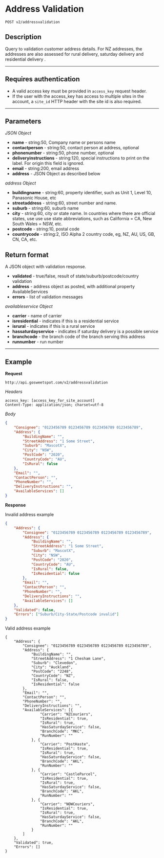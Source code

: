 # Address Validation

    POST v2/addressvalidation

## Description
Query to validation customer address details.
For NZ addresses, the addresses are also assessed for rural delivery, saturday delivery and residential delivery .

***

## Requires authentication
* A valid access key must be provided in `access_key` request header.
* If the user with the access_key has access to multiple sites in the account, a `site_id` HTTP header with the site id is also required.

***

## Parameters

*JSON Object*
- **name** - string:50, Company name or persons name
- **contactperson** - string:50, contact person at address, optional
- **phonenumber** - string:50, phone number, optional
- **deliveryinstructions** - string:120, special instructions to print on the label. For origin this field is ignored.
- **email** - string:200, email address
- **address** - JSON Object as described below

*address Object*
- **buildingname** - string:60, property identifier, such as Unit 1, Level 10, Panasonic House, etc
- **streetaddress** - string:60, street number and name. 
- **suburb** - string:60, suburb name
- **city** - string:60, city or state name. In countries where there are official states, use use use state abbreviations, such as California = CA, New South Wales = NSW, etc.
- **postcode** - string:10, postal code
- **countrycode** - string:2, ISO Alpha 2 country code, eg, NZ, AU, US, GB, CN, CA, etc.



## Return format
A JSON object with validation response.

- **validated** - true/false, result of state/suburb/postcode/country validation
- **address** - address object as posted, with additional property AvailableServices
- **errors** - list of validation messages

*availableservice Object*
- **carrier** - name of carrier
- **isresidential** - indicates if this is a residential service
- **isrural** - indicates if this is a rural service
- **hassaturdayservice** - indicates if saturday delivery is a possible service
- **branchcode** - the branch code of the branch serving this address
- **runnumber** - run number

***

## Example
**Request**

    http://api.gosweetspot.com/v2/addressvalidation

*Headers*

    access_key: [access_key_for_site_account]
    Content-Type: application/json; charset=utf-8

    

*Body*
``` json
{
	"Consignee": "0123456789 0123456789 0123456789 0123456789",
	"Address": {
		"BuildingName": "",
		"StreetAddress": "1 Some Street",
		"Suburb": "MascotX",
		"City": "NSW",
		"PostCode": "2020",
		"CountryCode": "AU",
		"IsRural": false
	},
	"Email": "",
	"ContactPerson": "",
	"PhoneNumber": "",
	"DeliveryInstructions": "",
	"AvailableServices": []
}
```


**Response** 

Invalid address example
``` json
{
	"Address": {
		"Consignee": "0123456789 0123456789 0123456789 0123456789",
		"Address": {
			"BuildingName": "",
			"StreetAddress": "1 Some Street",
			"Suburb": "MascotX",
			"City": "NSW",
			"PostCode": "2020",
			"CountryCode": "AU",
			"IsRural": false,
			"IsResidential": false
		},
		"Email": "",
		"ContactPerson": "",
		"PhoneNumber": "",
		"DeliveryInstructions": "",
		"AvailableServices": []
	},
	"Validated": false,
	"Errors": ["Suburb/City-State/Postcode invalid"]
}

```
Valid address example

```
{
	"Address": {
		"Consignee": "0123456789 0123456789 0123456789 0123456789",
		"Address": {
			"BuildingName": "",
			"StreetAddress": "1 Chesham Lane",
			"Suburb": "Clevedon",
			"City": "Auckland",
			"PostCode": "2248",
			"CountryCode": "NZ",
			"IsRural": false,
			"IsResidential": false
		},
		"Email": "",
		"ContactPerson": "",
		"PhoneNumber": "",
		"DeliveryInstructions": "",
		"AvailableServices": [{
				"Carrier": "NZCouriers",
				"IsResidential": true,
				"IsRural": true,
				"HasSaturdayService": false,
				"BranchCode": "MKC",
				"RunNumber": ""
			}, {
				"Carrier": "PostHaste",
				"IsResidential": true,
				"IsRural": true,
				"HasSaturdayService": false,
				"BranchCode": "AKL",
				"RunNumber": ""
			}, {
				"Carrier": "CastleParcel",
				"IsResidential": true,
				"IsRural": true,
				"HasSaturdayService": false,
				"BranchCode": "AKL",
				"RunNumber": ""
			}, {
				"Carrier": "NOWCouriers",
				"IsResidential": true,
				"IsRural": true,
				"HasSaturdayService": false,
				"BranchCode": "AKL",
				"RunNumber": ""
			}
		]
	},
	"Validated": true,
	"Errors": []
}
```
